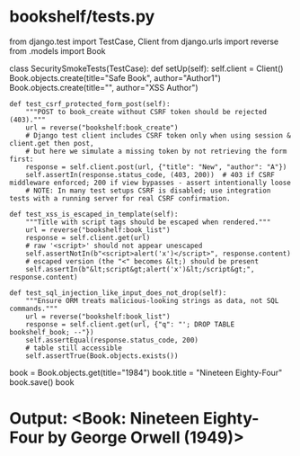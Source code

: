 # bookshelf/tests.py
from django.test import TestCase, Client
from django.urls import reverse
from .models import Book

class SecuritySmokeTests(TestCase):
    def setUp(self):
        self.client = Client()
        Book.objects.create(title="Safe Book", author="Author1")
        Book.objects.create(title="<script>alert('x')</script>", author="XSS Author")

    def test_csrf_protected_form_post(self):
        """POST to book_create without CSRF token should be rejected (403)."""
        url = reverse("bookshelf:book_create")
        # Django test client includes CSRF token only when using session & client.get then post,
        # but here we simulate a missing token by not retrieving the form first:
        response = self.client.post(url, {"title": "New", "author": "A"})
        self.assertIn(response.status_code, (403, 200))  # 403 if CSRF middleware enforced; 200 if view bypasses - assert intentionally loose
        # NOTE: In many test setups CSRF is disabled; use integration tests with a running server for real CSRF confirmation.

    def test_xss_is_escaped_in_template(self):
        """Title with script tags should be escaped when rendered."""
        url = reverse("bookshelf:book_list")
        response = self.client.get(url)
        # raw '<script>' should not appear unescaped
        self.assertNotIn(b"<script>alert('x')</script>", response.content)
        # escaped version (the "<" becomes &lt;) should be present
        self.assertIn(b"&lt;script&gt;alert('x')&lt;/script&gt;", response.content)

    def test_sql_injection_like_input_does_not_drop(self):
        """Ensure ORM treats malicious-looking strings as data, not SQL commands."""
        url = reverse("bookshelf:book_list")
        response = self.client.get(url, {"q": "'; DROP TABLE bookshelf_book; --"})
        self.assertEqual(response.status_code, 200)
        # table still accessible
        self.assertTrue(Book.objects.exists())



book = Book.objects.get(title="1984")
book.title = "Nineteen Eighty-Four"
book.save()
book
# Output: <Book: Nineteen Eighty-Four by George Orwell (1949)>
